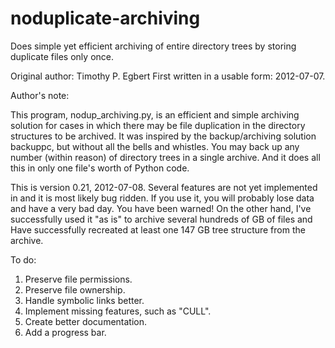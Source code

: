 noduplicate-archiving
=====================

Does simple yet efficient archiving of entire directory trees by storing
duplicate files only once.

Original author: Timothy P. Egbert
First written in a usable form: 2012-07-07.

Author's note:

This program, nodup_archiving.py, is an efficient and simple archiving
solution for cases in which there may be file duplication in the directory
structures to be archived. It was inspired by the backup/archiving solution
backuppc, but without all the bells and whistles. You may back up any
number (within reason) of directory trees in a single archive. And it does
all this in only one file's worth of Python code.

This is version 0.21, 2012-07-08. Several features are not yet implemented
in and it is most likely bug ridden. If you use it, you will probably lose
data and have a very bad day. You have been warned! On the other hand, I've
successfully used it "as is" to archive several hundreds of GB of files and
Have successfully recreated at least one 147 GB tree structure from the archive.

To do:

1. Preserve file permissions.
2. Preserve file ownership.
3. Handle symbolic links better.
4. Implement missing features, such as "CULL".
5. Create better documentation.
6. Add a progress bar.
